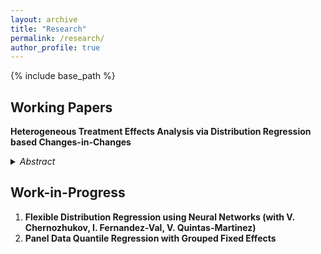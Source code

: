 ```yaml
---
layout: archive
title: "Research"
permalink: /research/
author_profile: true
---
```


{% include base_path %}

## Working Papers

<b> Heterogeneous Treatment Effects Analysis via Distribution Regression based Changes-in-Changes </b>

<details>
<summary markdown='span'>
<span style="cursor:pointer"> <i> Abstract </i></span>
</summary>
<br>
<small> Identifying and estimating the distributional effects of a policy intervention is of key interest in economics. In analyzing heterogeneous effects of a policy on labor market or health outcomes, for example, changes-in-changes proposed in Athey and Imbens (2006) is particularly appealing. It can accommodate endogenous treatment assignment and can identify the entire counterfactual distribution. Yet, challenges with incorporating control variables to address concerns akin to differential parallel trends in the difference-in-differences literature persist. I propose a semiparametric approach to changes-in-changes based on distribution regression that can flexibly accommodate potential observed confounders and can be applied to both continuous and/or discrete outcome variables. I derive large sample theory for the distribution regression based changes-in-changes estimator and for the functionals thereof. These include unconditional distributional and quantile treatment effects, average treatment effects, and decompositional treatment effects for the treated group. Bootstrap validity is also demonstrated for conducting inference in practice. Lastly, I apply the approach to study the heterogeneous effects of Earned Income Tax Credit on infant weights and find that the policy had higher concentrated benefits for lower birth weights and more muted effects across the birth weight distribution than previously reported. </small>

</details>

## Work-in-Progress

1. <b> Flexible Distribution Regression using Neural Networks (with V. Chernozhukov, I. Fernandez-Val, V. Quintas-Martinez) </b>
1. <b> Panel Data Quantile Regression with Grouped Fixed Effects </b>

